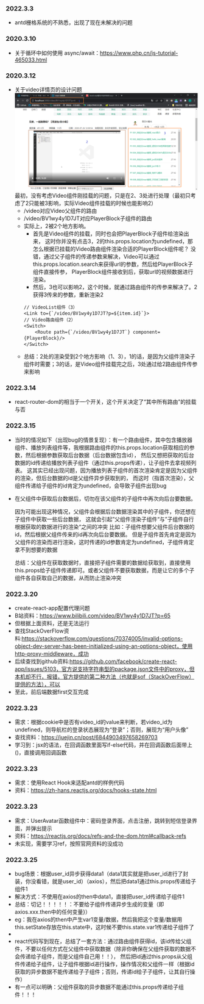### 2022.3.3
- antd栅格系统的不熟悉，出现了现在未解决的问题
### 2020.3.10
- 关于循环中如何使用 async/await：https://www.php.cn/js-tutorial-465033.html
### 2020.3.12
- 关于video详情页的设计问题
![img.png](img.png)
  最初，没有考虑Video组件刚挂载的问题，只是在2、3处进行处理（最初只考虑了2只能被3影响，实际Video组件挂载的时候也能影响2）
  - /video对应Video父组件的路由 
  - /video/BV1wy4y1D7JT对应PlayerBlock子组件的路由 
  - 实际上，2被2个地方影响。
    - 首先是Video组件的挂载，同时也会把PlayerBlock子组件给渲染出来，
    这时你并没有点击3，2的this.props.location为undefined，那怎么根据已挂载的Video路由组件渲染合适的PlayerBlock组件呢？
    没错，通过父子组件的传递参数来解决，Video可以通过this.props.location.search来获得url的参数，然后给PlayerBlock子组件直接传参，
    PlayerBlock组件接收到后，获取url的视频数据进行渲染。
    - 然后，3也可以影响2，这个时候，就通过路由组件的传参来解决了。2获得3传来的参数，重新渲染2
    ```react
    // VideoList组件（3）
    <Link to={`/video/BV1wy4y1D7JT?p=${item.id}`}>
    // Video路由组件（2）
    <Switch>
        <Route path={`/video/BV1wy4y1D7JT`} component={PlayerBlock}/>
    </Switch>
    ```
  - 总结：2处的渲染受到2个地方影响（1、3），1的话，是因为父组件渲染子组件时需要；3的话，是Video组件挂载完之后，3处通过给2路由组件传参来影响
### 2022.3.14
  - react-router-dom的<Switch>相当于一个开关，这个开关决定了“其中所有路由”的挂载与否
### 2022.3.15
  - 当时的情况如下（出现bug的情景复现）：有一个路由组件，其中包含播放器组件、播放列表组件等，我根据路由组件的this.props.location获取相应的参数，然后根据参数获取后台数据（后台数据包含id），
    然后又想把获取的后台数据的id传递给播放列表子组件（通过this.props传递），让子组件去拿视频列表。
    这其实已经出现问题，因为播放列表子组件的首次渲染肯定是因为父组件的渲染，但后台数据的id是父组件异步获取到的，
    而这时（指首次渲染），父组件传递给子组件的id肯定为undefined，会导致子组件出现bug

  - 在父组件中获取后台数据后，切勿在该父组件的子组件中再次向后台要数据。
    
    因为可能出现这种情况，父组件会根据后台数据渲染其中的子组件，你还想在子组件中获取一些后台数据， 这就会引起”父组件渲染子组件“与”子组件自行根据获取的数据进行的渲染“之间的冲突
    比如：子组件想要父组件后台数据的id，然后根据父组件传来的id再次向后台要数据。
    但是子组件首先肯定是因为父组件的渲染而进行渲染，这时传递的id参数肯定为undefined，子组件肯定拿不到想要的数据
    
    总结：父组件在获取数据时，直接把子组件需要的数据给获取到，直接使用this.props给子组件传递即可。或者父组件不要获取数据，而是让它的多个子组件各自获取自己的数据，从而防止渲染冲突
### 2022.3.20
  - create-react-app配置代理问题
  - B站资料：https://www.bilibili.com/video/BV1wy4y1D7JT?p=65
  - 但根据上面资料，还是无法运行
  - 查找StackOverFlow资料:https://stackoverflow.com/questions/70374005/invalid-options-object-dev-server-has-been-initialized-using-an-options-object，使用http-proxy-middleware，成功
  - 后续查找到github资料:https://github.com/facebook/create-react-app/issues/5103，官方说支持字符串型的package.json文件中的proxy，但本机却不行，报错，官方提供的第二种方法（也就是sof（StackOverFlow）提供的方法），可以
  - 至此，前后端数据first交互完成
### 2022.3.23
  - 需求：根据cookie中是否有video_id的value来判断，若video_id为undefined，则导航栏的登录状态展现为“登录”；否则，展现为“用户头像”
  - 查找资料：https://juejin.cn/post/6844903497658269703
  - 学习到：jsx的语法，在回调函数里面写if-else代码，并在回调函数后面带上()，直接调用回调函数
### 2022.3.23
  - 需求：使用React Hook来适配antd的样例代码
  - 资料：https://zh-hans.reactjs.org/docs/hooks-state.html
### 2022.3.23
  - 需求：UserAvatar函数组件中：密码登录界面，点击注册，跳转到短信登录界面，并弹出提示
  - 资料：https://reactjs.org/docs/refs-and-the-dom.html#callback-refs
  - 未实现，需要学习ref，按照官网资料的没成功
### 2022.3.25
  - bug场景：根据user_id异步获得data1（data1其实就是把user_id进行了封装，你没看错，就是user_id）（axios），然后把data1通过this.props传递给子组件1
  - 解决方式：不使用在axios的then中data1，直接把user_id传递给子组件1
  - 总结：切记！！！！！：不要给子组件传递异步生成的变量（即axios.xxx.then中的任何变量}）
  - eg：我在axios的then中产生var1变量/数据，然后我把这个变量/数据用this.setState存放在this.state中，这时候不要this.state.var1传递给子组件了
  - 
  - react代码写到现在，总结了一套方法：通过路由组件获得id，该id传给父组件，不要以任何方式在父组件中获取数据（除非你确保在父组件获取的数据不会传递给子组件，而是父组件自己用！！），
    然后把id通过this.props从父组件传递给子组件，让子组件根据id进行操作，操作情况和父组件一样（根据id获取的异步数据不能传递给子子组件；否则，传递id给子子组件，让其自行操作）
  - 有一点可以明确：父组件获取的异步数据不能通过this.props传递给子组件！！！